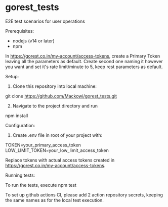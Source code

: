 # gorest_tests

E2E test scenarios for user operations

Prerequisites:

- nodejs (v14 or later)
- npm

In https://gorest.co.in/my-account/access-tokens, create a Primary Token leaving all the parameters as default. Create second one naming it however you want and set it's rate limit/minute to 5, keep rest parameters as default.

Setup:

1. Clone this repository into local machine:

git clone https://github.com/Mackowi/gorest_tests.git

2. Navigate to the project directory and run

npm install

Configuration:

1. Create .env file in root of your project with:

TOKEN=your_primary_access_token
LOW_LIMIT_TOKEN=your_low_limit_access_token

Replace tokens with actual access tokens created in https://gorest.co.in/my-account/access-tokens.

Running tests:

To run the tests, execute npm test

To set up github actions CI, please add 2 action repository secrets, keeping the same names as for the local test execution.
